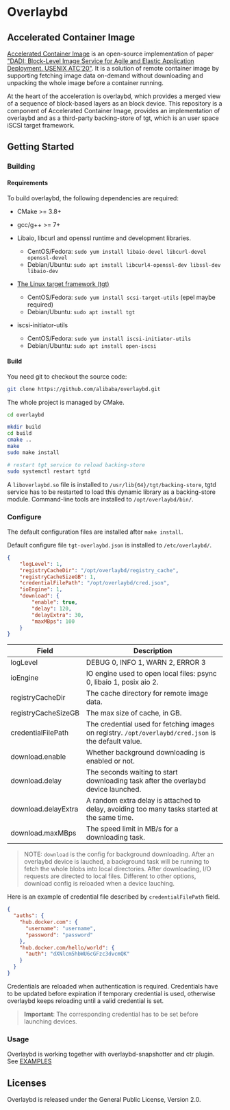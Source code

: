 # Overlaybd

## Accelerated Container Image

[Accelerated Container Image](https://github.com/alibaba/accelerated-container-image) is an open-source implementation of paper ["DADI: Block-Level Image Service for Agile and Elastic Application Deployment. USENIX ATC'20"](https://www.usenix.org/conference/atc20/presentation/li-huiba). 
It is a solution of remote container image by supporting fetching image data on-demand without downloading and unpacking the whole image before a container running.

At the heart of the acceleration is overlaybd, which provides a merged view of a sequence of block-based layers as an block device. 
This repository is a component of Accelerated Container Image, provides an implementation of overlaybd and as a third-party backing-store of tgt, which is an user space iSCSI target framework.

## Getting Started
### Building
#### Requirements

To build overlaybd, the following dependencies are required:

* CMake >= 3.8+

* gcc/g++ >= 7+

* Libaio, libcurl and openssl runtime and development libraries.
  * CentOS/Fedora: `sudo yum install libaio-devel libcurl-devel openssl-devel`
  * Debian/Ubuntu: `sudo apt install libcurl4-openssl-dev libssl-dev libaio-dev`

* [The Linux target framework (tgt)](https://github.com/fujita/tgt)
  * CentOS/Fedora: `sudo yum install scsi-target-utils` (epel maybe required)
  * Debian/Ubuntu: `sudo apt install tgt`

* iscsi-initiator-utils
  * CentOS/Fedora: `sudo yum install iscsi-initiator-utils`
  * Debian/Ubuntu: `sudo apt install open-iscsi`


#### Build

You need git to checkout the source code:

```bash
git clone https://github.com/alibaba/overlaybd.git
```

The whole project is managed by CMake.

```bash
cd overlaybd

mkdir build
cd build
cmake ..
make
sudo make install

# restart tgt service to reload backing-store
sudo systemctl restart tgtd
```

A `liboverlaybd.so` file is installed to `/usr/lib{64}/tgt/backing-store`, tgtd service has to be restarted to load this dynamic library as a backing-store module.
Command-line tools are installed to `/opt/overlaybd/bin/`.

### Configure

The default configuration files are installed after `make install`.

Default configure file `tgt-overlaybd.json` is installed to `/etc/overlaybd/`.

```json
{
    "logLevel": 1,
    "registryCacheDir": "/opt/overlaybd/registry_cache",
    "registryCacheSizeGB": 1,
    "credentialFilePath": "/opt/overlaybd/cred.json",
    "ioEngine": 1,
    "download": {
        "enable": true,
        "delay": 120,
        "delayExtra": 30,
        "maxMBps": 100
    }
}
```

| Field               | Description                                                                                           |
| ---                 | ---                                                                                                   |
| logLevel            | DEBUG 0, INFO  1, WARN  2, ERROR 3                                                                    |
| ioEngine            | IO engine used to open local files: psync 0, libaio 1, posix aio 2.                                             |
| registryCacheDir    | The cache directory for remote image data.                                                            |
| registryCacheSizeGB | The max size of cache, in GB.                                                                         |
| credentialFilePath  | The credential used for fetching images on registry. `/opt/overlaybd/cred.json` is the default value. |
| download.enable     | Whether background downloading is enabled or not.                                                     |
| download.delay      | The seconds waiting to start downloading task after the overlaybd device launched.                    |
| download.delayExtra | A random extra delay is attached to delay, avoiding too many tasks started at the same time.          |
| download.maxMBps    | The speed limit in MB/s for a downloading task.

> NOTE: `download` is the config for background downloading. After an overlaybd device is lauched, a background task will be running to fetch the whole blobs into local directories. After downloading, I/O requests are directed to local files. Different to other options, download config is reloaded when a device lauching.

Here is an example of credential file described by `credentialFilePath` field.

```json
{
  "auths": {
    "hub.docker.com": {
      "username": "username",
      "password": "password"
    },
    "hub.docker.com/hello/world": {
      "auth": "dXNlcm5hbWU6cGFzc3dvcmQK"
    }
  }
}
```

Credentials are reloaded when authentication is required.
Credentials have to be updated before expiration if temporary credential is used, otherwise overlaybd keeps reloading until a valid credential is set.

> **Important**: The corresponding credential has to be set before launching devices.

### Usage

Overlaybd is working together with overlaybd-snapshotter and ctr plugin.
See [EXAMPLES](https://github.com/alibaba/accelerated-container-image/blob/main/docs/EXAMPLES.md)

## Licenses

Overlaybd is released under the General Public License, Version 2.0.
